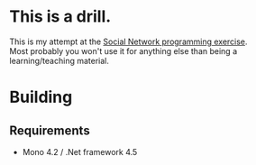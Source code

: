 # This is a drill.
This is my attempt at the [Social Network programming exercise](EXERCISE.md).  
Most probably you won't use it for anything else than being a learning/teaching material.

# Building

## Requirements

* Mono 4.2 / .Net framework 4.5


